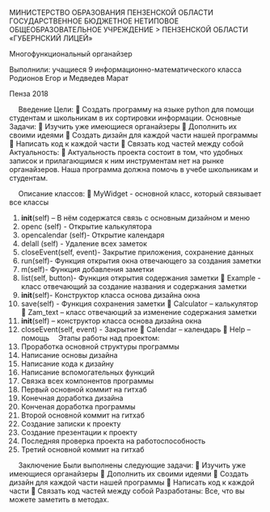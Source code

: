 МИНИСТЕРСТВО ОБРАЗОВАНИЯ ПЕНЗЕНСКОЙ ОБЛАСТИ
ГОСУДАРСТВЕННОЕ БЮДЖЕТНОЕ НЕТИПОВОЕ
ОБЩЕОБРАЗОВАТЕЛЬНОЕ УЧРЕЖДЕНИЕ >
ПЕНЗЕНСКОЙ ОБЛАСТИ «ГУБЕРНСКИЙ ЛИЦЕЙ»



Многофункциональный 
органайзер





        
    
Выполнили: учащиеся 
9 информационно-математического класса                                              
Родионов Егор и Медведев Марат 




Пенза 2018


 
Введение
Цели:
	Создать программу на языке python для помощи студентам и школьникам в их сортировки информации.
Основные Задачи:
	Изучить уже имеющиеся органайзеры
	Дополнить их своими идеями
	Создать дизайн для каждой части нашей программы
	Написать код к каждой части
	Связать код частей между собой 
Актуальность:
	Актуальность проекта состоит в том, что удобных записок и прилагающимся к ним инструментам нет на рынке органайзеров. Наша программа должна помочь в учебе школьникам и студентам.	 

 
Описание классов:
	MyWidget - основной класс, который связывает все классы
1.	__init__(self) – В нём содержатся связь с основным дизайном и меню
2.	openc (self) - Открытие калькулятора
3.	opencalendar (self)- Открытие календаря
4.	delall (self) - Удаление всех заметок
5.	closeEvent(self, event)- Закрытие приложения, сохранение данных
6.	run(self)- Функция открытия окна отвечающего за создания заметки
7.	m(self)- Функция добавления заметки
8.	list(self, button)- Функция открытия содержания заметки
	Example - класс отвечающий за создание названия и содержания заметки
1.	__init__(self)- Конструктор класса основа дизайна окна
2.	save(self) - Функция сохранения заметки
	Calculator – калькулятор
	Zam_text – класс отвечающий за изменение содержания заметки
1.	__init__(self) – конструктор класса основа дизайна окна
2.	closeEvent(self, event) - Закрытие
	Calendar – календарь
	Help – помощь 
Этапы работы над проектом:
1.	Проработка основной структуры программы
2.	Написание основы дизайна
3.	Написание кода к дизайну
4.	Написание вспомогательных функций
5.	Связка всех компонентов программы
6.	Первый основной коммит на гитхаб
7.	Конечная доработка дизайна
8.	Конченая доработка программы
9.	Второй основной коммит на гитхаб
10.	Создание записки к проекту
11.	Создание презентации к проекту
12.	Последняя проверка проекта на работоспособность
13.	Третий основной коммит на гитхаб

 
Заключение
Были выполнены следующие задачи:
	Изучить уже имеющиеся органайзеры
	Дополнить их своими идеями
	Создать дизайн для каждой части нашей программы
	Написать код к каждой части
	Связать код частей между собой 
Разработаны:
Все, что вы можете заметить в методах.
